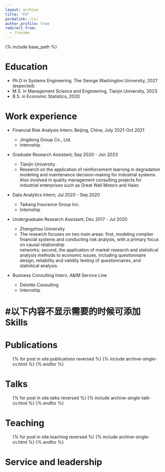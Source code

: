 ```yaml
---
layout: archive
title: "CV"
permalink: /cv/
author_profile: true
redirect_from:
  - /resume
---
```


{% include base_path %}

Education
======
* Ph.D in Systems Engineering, The George Washington University, 2027 (expected)
* M.S. in Management Science and Engineering, Tianjin University, 2023
* B.S. in Economic Statistics, 2020

Work experience
======
* Financial Risk Analysis Intern; Beijing, China; July 2021-Oct 2021   
  * Jingdong Group Co., Ltd.
  * Internship
  
* Graduate Research Assistant; Sep 2020 - Jun 2023
  * Tianjin University
  * Research on the application of reinforcement learning in degradation modeling and maintenance decision-making for industrial systems. Also involved in quality 
    management consulting projects for industrial enterprises such as Great Wall Motors and Haier.

* Data Analytics Intern; Jul 2020 - Sep 2020
  * Taikang Insurance Group Inc.
  * Internship

* Undergraduate Research Assistant; Dec 2017 - Jul 2020
  * Zhengzhou University
  * The research focuses on two main areas: first, modeling complex financial systems and conducting risk analysis, with a primary focus on causal relationship     
    networks; second, the application of market research and statistical analysis methods to economic issues, including questionnaire design, reliability and validity 
    testing of questionnaires, and statistical analysis.

* Business Consulting Intern, A&IM Service Line
  * Deloitte Consulting
  * Internship


#以下内容不显示需要的时候可添加  
Skills
======


Publications
======
  <ul>{% for post in site.publications reversed %}
    {% include archive-single-cv.html %}
  {% endfor %}</ul>
  
Talks
======
  <ul>{% for post in site.talks reversed %}
    {% include archive-single-talk-cv.html  %}
  {% endfor %}</ul>
  
Teaching
======
  <ul>{% for post in site.teaching reversed %}
    {% include archive-single-cv.html %}
  {% endfor %}</ul>
  
Service and leadership
======

